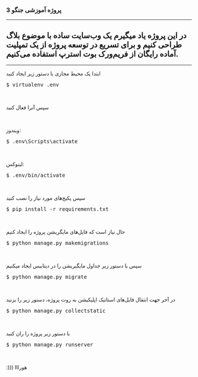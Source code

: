 <b>
  <h3>
  پروژه آموزشی جنگو 3
  </h3>
</b>

<hr>

<h2>
  در این پروژه یاد میگیرم یک وب‌سایت ساده با موضوع بلاگ طراحی کنیم و برای تسریع در توسعه پروژه از یک تمپلیت آماده رایگان از فریم‌ورک بوت استرپ استفاده می‌کنیم.
</h2>
  
<hr>

ابتدا یک محیط مجازی با دستور زیر ایجاد کنید
<br>
<div class="highlight highlight-source-shell">
  <pre>$ virtualenv .env</pre>
</div>

<br>

سپس آنرا فعال کنید

<br>

ویندوز:
<br>
<div class="highlight highlight-source-shell">
  <pre>$ .env\Scripts\activate
</pre>
</div>

<br>

لینوکس:
<br>
<div class="highlight highlight-source-shell">
  <pre>$ .env/bin/activate
</pre>
</div>

<br>

سپس پکیج‌های مورد نیاز را نصب کنید
<br>
<div class="highlight highlight-source-shell">
  <pre>$ pip install -r requirements.txt
</pre>
</div>

<br>


حال نیاز است که فایل‌های مایگریشن پروژه را ایجاد کنیم
<br>
<div class="highlight highlight-source-shell">
  <pre>$ python manage.py makemigrations
</pre>
</div>

<br>


سپس با دستور زیر جداول مایگیریشن را در دیتابیس ایجاد میکنیم
<br>
<div class="highlight highlight-source-shell">
  <pre>$ python manage.py migrate
</pre>
</div>

<br>


در آخر جهت انتقال فایل‌های استاتیک اپلیکیشن به روت پروژه، دستور زیر را بزنید
<br>
<div class="highlight highlight-source-shell">
  <pre>$ python manage.py collectstatic
</pre>
</div>

<br>

با دستور زیر پروژه را ران کنید
<br>
<div class="highlight highlight-source-shell">
  <pre>$ python manage.py runserver
</pre>
</div>

<br>

:)))  هورااا
